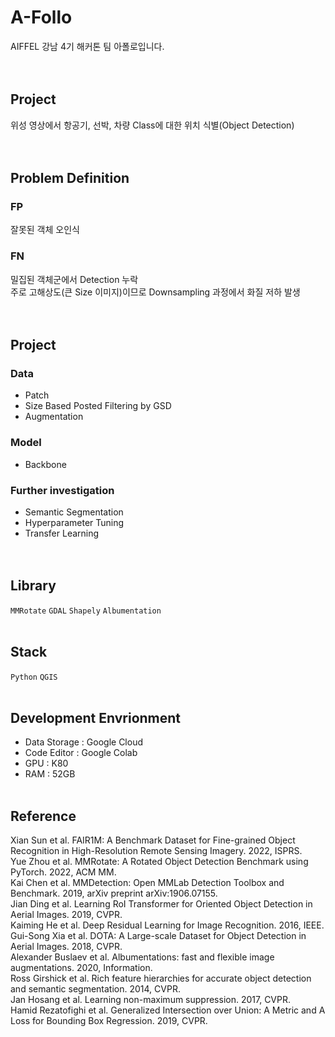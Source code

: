 # A-Follo
AIFFEL 강남 4기 해커톤 팀 아폴로입니다.
<br/><br/><br/>

## Project
위성 영상에서 항공기, 선박, 차량 Class에 대한 위치 식별(Object Detection)
<br/><br/><br/>

## Problem Definition

### FP
잘못된 객체 오인식

### FN
밀집된 객체군에서 Detection 누락
<br/>주로 고해상도(큰 Size 이미지)이므로 Downsampling 과정에서 화질 저하 발생
<br/><br/><br/>

## Project

### Data
* Patch
* Size Based Posted Filtering by GSD
* Augmentation

### Model
* Backbone

### Further investigation
* Semantic Segmentation
* Hyperparameter Tuning
* Transfer Learning
<br/><br/><br/>

## Library
`MMRotate` `GDAL` `Shapely` `Albumentation`
<br/><br/>

## Stack
`Python` `QGIS`
<br/><br/>

## Development Envrionment
* Data Storage : Google Cloud
* Code Editor : Google Colab
* GPU : K80
* RAM : 52GB
<br/><br/>

## Reference
Xian Sun et al. FAIR1M: A Benchmark Dataset for Fine-grained Object Recognition in High-Resolution Remote Sensing Imagery. 2022, ISPRS.
<br/>Yue Zhou et al. MMRotate: A Rotated Object Detection Benchmark using PyTorch. 2022, ACM MM.
<br/>Kai Chen et al. MMDetection: Open MMLab Detection Toolbox and Benchmark. 2019, arXiv preprint arXiv:1906.07155.
<br/>Jian Ding et al. Learning RoI Transformer for Oriented Object Detection in Aerial Images. 2019, CVPR.
<br/>Kaiming He et al. Deep Residual Learning for Image Recognition. 2016, IEEE.
<br/>Gui-Song Xia et al. DOTA: A Large-scale Dataset for Object Detection in Aerial Images. 2018, CVPR.
<br/>Alexander Buslaev et al. Albumentations: fast and flexible image augmentations. 2020, Information.
<br/>Ross Girshick et al. Rich feature hierarchies for accurate object detection and semantic segmentation. 2014, CVPR.
<br/>Jan Hosang et al. Learning non-maximum suppression. 2017, CVPR.
<br/>Hamid Rezatofighi et al. Generalized Intersection over Union: A Metric and A Loss for Bounding Box Regression. 2019, CVPR.
<br/><br/><br/>

